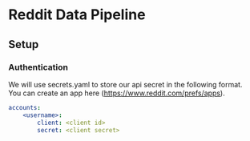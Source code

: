 # Reddit Data Pipeline

## Setup

### Authentication
We will use secrets.yaml to store our api secret in the following format.  
You can create an app here (https://www.reddit.com/prefs/apps).  
  
 
```YAML (secrets.yaml)  
accounts:  
    <username>:  
        client: <client id>  
        secret: <client secret>  
```